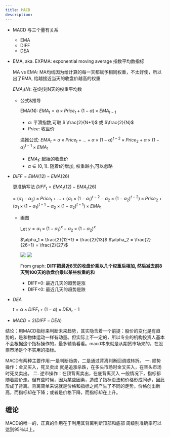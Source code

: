 ```yaml
---
title: MACD
description:
---
```


* MACD 与三个量有关系

	* EMA
	* DIFF
	* DEA

* EMA, aka. EXPMA: exponential moving average 指数平均数指标

	MA vs EMA: MA均线因为给计算的每一天都赋予相同权重，不太好使，所以出了EMA, 给越接近当天的收盘价越高的权重
	
	$EMA_t(N)$: 在t时刻N天的权重平均数
	
	* 公式&推导
		
		EMA(N): $EMA_t = \alpha \times Price_t + ( 1 - \alpha) \times EMA_{t - 1}$
		
		* $\alpha$: 平滑指数,可取 $ \frac{2}{N+1}$ 或 $\frac{2}{N}$
		* $Price$: 收盘价
	
		递推公式: $EMA_t = \alpha \times Price_t + \dots + \alpha \times (1-\alpha)^{t-2} \times Price_2 + \alpha \times (1-\alpha)^{t-1} \times EMA_1$
		
		* $EMA_1$: 起始的收盘价
		* $\alpha \in (0,1)$. 随着t的增加, 权重越小,可以忽略

* $DIFF = EMA(12) - EMA(26)$

	更准确写法 $DIFF_t = EMA_t(12) - EMA_t(26)$
	
	= $(\alpha_1 - \alpha_2) \times Price_t + \dots + (\alpha_1 \times (1-\alpha_1)^{t-2} - \alpha_2 \times (1-\alpha_2)^{t-2}) \times Price_2 + (\alpha_1 \times (1-\alpha_1)^{t-1} - \alpha_2 \times (1-\alpha_2)^{t-1}) \times EMA_1$
	
	* 画图

		Let $y = \alpha_1 \times (1-\alpha_1)^{x} - \alpha_2 \times (1-\alpha_2)^{x}$
		
		$\alpha_1 = \frac{2}{12+1} = \frac{2}{13}$ 
		$\alpha_2 = \frac{2}{26+1} = \frac{2}{27}$
		
		![](DIFF1.jpg)
		![](DIFF2.jpg)
		
		From graph: **DIFF把最近8天的收盘价乘以几个权重后相加, 然后减去前8天到100天的收盘价乘以某些权重的和**
		
		* DIFF>0: 最近几天的趋势是涨
		* DIFF<0: 最近几天的趋势是跌

* $DEA$

	$t = \alpha \times DIFF_t + (1 - \alpha ) \times DEA_t - 1$
	
* $MACD = 2 (DIFF-DEA)$

结论：用MACD指标来判断未来趋势，其实隐含着一个前提：股价的变化是有趋势的，是和物体运动一样有动量。但实际上不一定的，所以专业的机构投资人基本不会根据这个指标操作的，最多辅助看看。macd本来就是从期货市场来的，在股票市场是个不实用的指标。


MACD有两种主要作用:一是判断趋势，二是通过背离判断回调或转折。
一. 顺势操作：金叉买入，死叉卖出
就是追涨杀跌，在多头市场时金叉买入，在空头市场时死叉卖出。
二. 逆市操作：在顶背离卖出，在底背离买入
一般情况下，指标都随着股价走。但有些时候，因为某些因素，造成了指标没法和价格形成同步，因此形成了背离。背离简单来说就是价格和指标之间产生了不同的走势。价格创出新高，而指标却在下降；或者是价格下降，而指标却在上升。

## 缠论
MACD的唯一的，正真的作用在于利用其背离判断顶部和底部
周级别准确率可以达到95％以上。